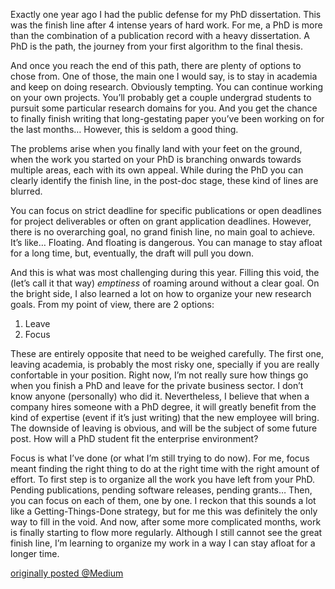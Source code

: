 Exactly one year ago I had the public defense for my PhD dissertation. This was the finish line after 4 intense years of hard work. For me, a PhD is more than the combination of a publication record with a heavy dissertation. A PhD is the path, the journey from your first algorithm to the final thesis.

And once you reach the end of this path, there are plenty of options to chose from. One of those, the main one I would say, is to stay in academia and keep on doing research. Obviously tempting. You can continue working on your own projects. You’ll probably get a couple undergrad students to pursuit some particular research domains for you. And you get the chance to finally finish writing that long-gestating paper you’ve been working on for the last months… However, this is seldom a good thing.

The problems arise when you finally land with your feet on the ground, when the work you started on your PhD is branching onwards towards multiple areas, each with its own appeal. While during the PhD you can clearly identify the finish line, in the post-doc stage, these kind of lines are blurred.

You can focus on strict deadline for specific publications or open deadlines for project deliverables or often on grant application deadlines. However, there is no overarching goal, no grand finish line, no main goal to achieve. It’s like… Floating. And floating is dangerous. You can manage to stay afloat for a long time, but, eventually, the draft will pull you down.

And this is what was most challenging during this year. Filling this void, the (let’s call it that way) *emptiness* of roaming around without a clear goal. On the bright side, I also learned a lot on how to organize your new research goals. From my point of view, there are 2 options:

1. Leave
2. Focus

These are entirely opposite that need to be weighed carefully. The first one, leaving academia, is probably the most risky one, specially if you are really confortable in your position. Right now, I’m not really sure how things go when you finish a PhD and leave for the private business sector. I don’t know anyone (personally) who did it. Nevertheless, I believe that when a company hires someone with a PhD degree, it will greatly benefit from the kind of expertise (event if it’s just writing) that the new employee will bring. The downside of leaving is obvious, and will be the subject of some future post. How will a PhD student fit the enterprise environment?

Focus is what I’ve done (or what I’m still trying to do now). For me, focus meant finding the right thing to do at the right time with the right amount of effort. To first step is to organize all the work you have left from your PhD. Pending publications, pending software releases, pending grants… Then, you can focus on each of them, one by one. I reckon that this sounds a lot like a Getting-Things-Done strategy, but for me this was definitely the only way to fill in the void. And now, after some more complicated months, work is finally starting to flow more regularly. Although I still cannot see the great finish line, I’m learning to organize my work in a way I can stay afloat for a longer time.

[originally posted @Medium](https://medium.com/this-could-be-better/e7e98de11ea3)